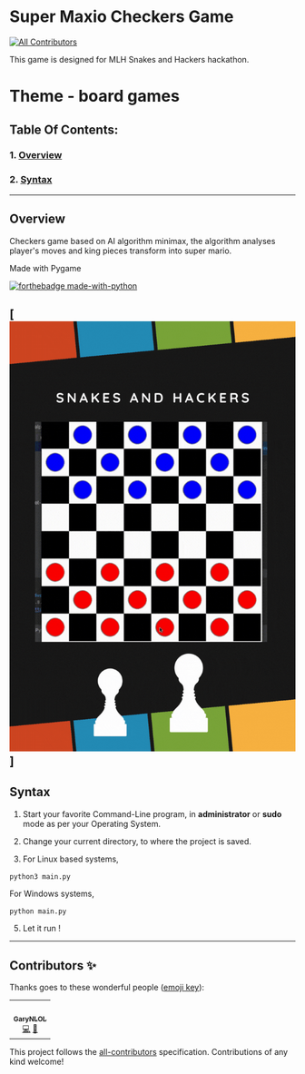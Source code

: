 # **Super Maxio Checkers Game**
<!-- ALL-CONTRIBUTORS-BADGE:START - Do not remove or modify this section -->
[![All Contributors](https://img.shields.io/badge/all_contributors-1-orange.svg?style=flat-square)](#contributors-)
<!-- ALL-CONTRIBUTORS-BADGE:END -->
This game is designed for MLH Snakes and Hackers hackathon.
# Theme - board games

## Table Of Contents:

### 1.  [Overview](#overview)
### 2.  [Syntax](#syntax)

---

## Overview

Checkers game based on AI algorithm minimax, the algorithm analyses player's moves and king pieces transform into super mario.

Made with Pygame

[![forthebadge made-with-python](http://ForTheBadge.com/images/badges/made-with-python.svg)](https://www.python.org/)

[![checkers](assets/supermaxio.gif)]
---


## Syntax

1. Start your favorite Command-Line program, in **administrator** or **sudo** mode as per your Operating System.

2. Change your current directory, to where the project is saved.

3. For Linux based systems,

```bash
python3 main.py 
```

   For Windows systems,

```shell
python main.py 
```

5. Let it run !

---





## Contributors ✨

Thanks goes to these wonderful people ([emoji key](https://allcontributors.org/docs/en/emoji-key)):

<!-- ALL-CONTRIBUTORS-LIST:START - Do not remove or modify this section -->
<!-- prettier-ignore-start -->
<!-- markdownlint-disable -->
<table>
  <tr>
    <td align="center"><a href="https://github.com/GaryNLOL"><img src="https://avatars.githubusercontent.com/u/46727048?v=4?s=100" width="100px;" alt=""/><br /><sub><b>GaryNLOL</b></sub></a><br /><a href="https://github.com/starlightknown/SuperMaxioCheckers_snakes-hackers/commits?author=GaryNLOL" title="Code">💻</a> <a href="https://github.com/starlightknown/SuperMaxioCheckers_snakes-hackers/issues?q=author%3AGaryNLOL" title="Bug reports">🐛</a></td>
  </tr>
</table>

<!-- markdownlint-restore -->
<!-- prettier-ignore-end -->

<!-- ALL-CONTRIBUTORS-LIST:END -->

This project follows the [all-contributors](https://github.com/all-contributors/all-contributors) specification. Contributions of any kind welcome!
